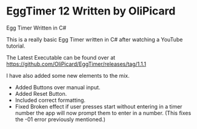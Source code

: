 EggTimer 12
Written by OliPicard
========

Egg Timer Written in C#

This is a really basic Egg Timer written in C# after watching a YouTube tutorial.

The Latest Executable can be found over at https://github.com/OliPicard/EggTimer/releases/tag/1.1.1

I have also added some new elements to the mix.

+ Added Buttons over manual input.
+ Added Reset Button.
+ Included correct formatting.
+ Fixed Broken effect if user presses start without entering in a timer number the app will now prompt them to enter in a number. (This fixes the -01 error previously mentioned.)
